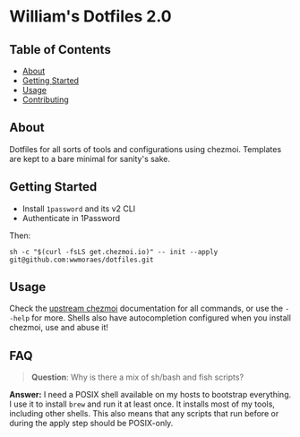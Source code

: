 # William's Dotfiles 2.0

## Table of Contents

- [About](#about)
- [Getting Started](#getting-started)
- [Usage](#usage)
- [Contributing](../CONTRIBUTING.md)

## About

Dotfiles for all sorts of tools and configurations using chezmoi. Templates are
kept to a bare minimal for sanity's sake.

## Getting Started

- Install `1password` and its v2 CLI
- Authenticate in 1Password

Then:

```shell
sh -c "$(curl -fsLS get.chezmoi.io)" -- init --apply git@github.com:wwmoraes/dotfiles.git
```

## Usage

Check the [upstream chezmoi][chezmoi-command-overview] documentation for all
commands, or use the `--help` for more. Shells also have autocompletion
configured when you install chezmoi, use and abuse it!

[chezmoi-command-overview]: https://www.chezmoi.io/user-guide/command-overview/

## FAQ

> **Question**: Why is there a mix of sh/bash and fish scripts?

**Answer:** I need a POSIX shell available on my hosts to bootstrap everything.
I use it to install `brew` and run it at least once. It installs most of my
tools, including other shells. This also means that any scripts that run before
or during the apply step should be POSIX-only.
